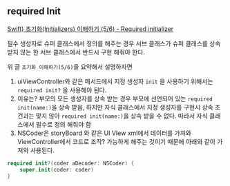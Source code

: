 ## required Init

[Swift) 초기화(Initializers) 이해하기 (5/6) - Required initializer](https://babbab2.tistory.com/171)

필수 생성자로 슈퍼 클래스에서 정의를 해주는 경우 서브 클래스가 슈퍼 클래스를 상속 받지 않는 한 서브 클래스에서 반드시 구현 해줘야 한다.

위 글 `초기화 이해하기(5/6)`을 요약해서 설명하자면 

1. uiViewController와 같은 메서드에서 지정 생성자 `init` 을 사용하기 위해서는 `required init?` 을 사용해야 된다.
2. 이유는? 부모의 모든 생성자를 상속 받는 경우 부모에 선언되어 있는 `required init(name:)`을 상속 받음, 하지만 자식 클래스에서 지정 생성자를 구현시 상속 조건과는 맞지 않아 `required init(name:)`을 상속 받을 수 없다. 따라서 자식 클래스에서 필수로 정의 해줘야 함
3. NSCoder은 storyBoard 와 같은 UI VIew xml에서 데이터를 가져와 ViewController에서 코드로 조작? 가능하게 해주는 것이기 때문에 아래와 같이 가져와 사용된다.

```swift
required init?(coder aDecoder: NSCoder) {
    super.init(coder: coder)
}
```